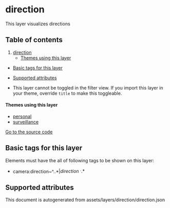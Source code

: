 direction
===========





This layer visualizes directions

## Table of contents

1. [direction](#direction)
    * [Themes using this layer](#themes-using-this-layer)

- [Basic tags for this layer](#basic-tags-for-this-layer)
- [Supported attributes](#supported-attributes)


- This layer cannot be toggled in the filter view. If you import this layer in your theme, override `title` to make this
  toggleable.

#### Themes using this layer

- [personal](https://mapcomplete.osm.be/personal)
- [surveillance](https://mapcomplete.osm.be/surveillance)

[Go to the source code](../assets/layers/direction/direction.json)



Basic tags for this layer
---------------------------



Elements must have the all of following tags to be shown on this layer:

- camera:direction~^..*$|direction~^..*$

Supported attributes
----------------------



This document is autogenerated from assets/layers/direction/direction.json